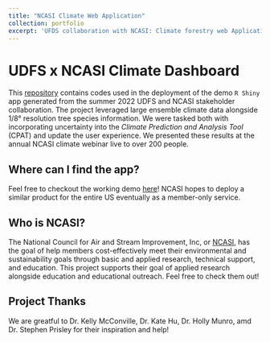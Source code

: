 ```yaml
---
title: "NCASI Climate Web Application"
collection: portfolio
excerpt: 'UFDS collaboration with NCASI: Climate forestry web Application<br/><img src='/images/all_j_photos/ncasi-portfolio-pic.png' width = 500>'
---
```

<!-- excerpt: "Short description of portfolio item number 1<br/><img src='/images/500x300.png'>" -->

# UDFS x NCASI Climate Dashboard
This [repository](https://github.com/harvard-ufds/climate-dashboard) contains codes used in the deployment of the demo `R Shiny` app generated from the summer 2022 UDFS and NCASI stakeholder collaboration. The project leveraged large ensemble climate data alongside 1/8° resolution tree species information. We were tasked both with incorporating uncertainty into the *Climate Prediction and Analysis Tool* (CPAT) and update the user experience. We presented these results at the annual NCASI climate webinar live to over 200 people. 

## Where can I find the app?
Feel free to checkout the working demo [here](https://ncasi-shiny-tools.shinyapps.io/CPAT_Ver2_Demo/)! NCASI hopes to deploy a similar product for the entire US eventually as a member-only service.

## Who is NCASI?
The National Council for Air and Stream Improvement, Inc, or [NCASI](https://www.ncasi.org), has the goal of help members cost-effectively meet their environmental and sustainability goals through basic and applied research, technical support, and education. This project supports their goal of applied research alongside education and educational outreach. Feel free to check them out! 

## Project Thanks
We are greatful to Dr. Kelly McConville, Dr. Kate Hu, Dr. Holly Munro, amd Dr. Stephen Prisley for their inspiration and help!

<!-- [Download paper here](http://academicpages.github.io/files/paper1.pdf) -->

<!-- Recommended citation: Your Name, You. (2009). "Paper Title Number 1." <i>Journal 1</i>. 1(1). -->